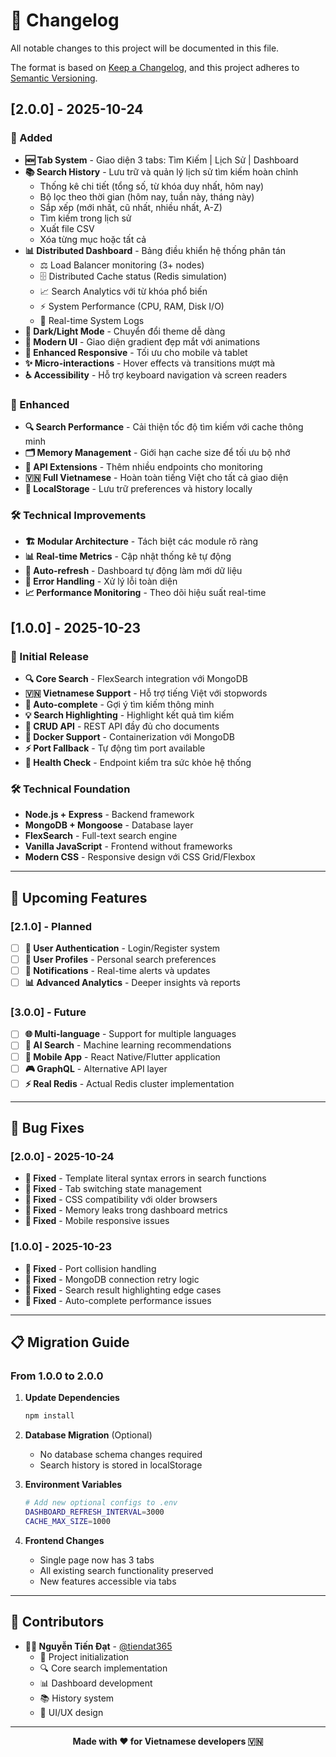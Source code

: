 # 📝 Changelog

All notable changes to this project will be documented in this file.

The format is based on [Keep a Changelog](https://keepachangelog.com/en/1.0.0/),
and this project adheres to [Semantic Versioning](https://semver.org/spec/v2.0.0.html).

## [2.0.0] - 2025-10-24

### 🎉 Added
- **🆕 Tab System** - Giao diện 3 tabs: Tìm Kiếm | Lịch Sử | Dashboard
- **📚 Search History** - Lưu trữ và quản lý lịch sử tìm kiếm hoàn chỉnh
  - Thống kê chi tiết (tổng số, từ khóa duy nhất, hôm nay)
  - Bộ lọc theo thời gian (hôm nay, tuần này, tháng này)
  - Sắp xếp (mới nhất, cũ nhất, nhiều nhất, A-Z)
  - Tìm kiếm trong lịch sử
  - Xuất file CSV
  - Xóa từng mục hoặc tất cả
- **📊 Distributed Dashboard** - Bảng điều khiển hệ thống phân tán
  - ⚖️ Load Balancer monitoring (3+ nodes)
  - 🗄️ Distributed Cache status (Redis simulation)
  - 📈 Search Analytics với từ khóa phổ biến
  - ⚡ System Performance (CPU, RAM, Disk I/O)
  - 📝 Real-time System Logs
- **🌙 Dark/Light Mode** - Chuyển đổi theme dễ dàng
- **🎨 Modern UI** - Giao diện gradient đẹp mắt với animations
- **📱 Enhanced Responsive** - Tối ưu cho mobile và tablet
- **✨ Micro-interactions** - Hover effects và transitions mượt mà
- **♿ Accessibility** - Hỗ trợ keyboard navigation và screen readers

### 🔧 Enhanced
- **🔍 Search Performance** - Cải thiện tốc độ tìm kiếm với cache thông minh
- **🗂️ Memory Management** - Giới hạn cache size để tối ưu bộ nhớ
- **📡 API Extensions** - Thêm nhiều endpoints cho monitoring
- **🇻🇳 Full Vietnamese** - Hoàn toàn tiếng Việt cho tất cả giao diện
- **💾 LocalStorage** - Lưu trữ preferences và history locally

### 🛠️ Technical Improvements
- **🏗️ Modular Architecture** - Tách biệt các module rõ ràng
- **📊 Real-time Metrics** - Cập nhật thống kê tự động
- **🔄 Auto-refresh** - Dashboard tự động làm mới dữ liệu
- **🎯 Error Handling** - Xử lý lỗi toàn diện
- **📈 Performance Monitoring** - Theo dõi hiệu suất real-time

## [1.0.0] - 2025-10-23

### 🎉 Initial Release
- **🔍 Core Search** - FlexSearch integration với MongoDB
- **🇻🇳 Vietnamese Support** - Hỗ trợ tiếng Việt với stopwords
- **🎯 Auto-complete** - Gợi ý tìm kiếm thông minh
- **💡 Search Highlighting** - Highlight kết quả tìm kiếm
- **📄 CRUD API** - REST API đầy đủ cho documents
- **🐳 Docker Support** - Containerization với MongoDB
- **⚡ Port Fallback** - Tự động tìm port available
- **🏥 Health Check** - Endpoint kiểm tra sức khỏe hệ thống

### 🛠️ Technical Foundation
- **Node.js + Express** - Backend framework
- **MongoDB + Mongoose** - Database layer
- **FlexSearch** - Full-text search engine
- **Vanilla JavaScript** - Frontend without frameworks
- **Modern CSS** - Responsive design với CSS Grid/Flexbox

---

## 🚀 Upcoming Features

### [2.1.0] - Planned
- [ ] **🔐 User Authentication** - Login/Register system
- [ ] **👤 User Profiles** - Personal search preferences
- [ ] **🔔 Notifications** - Real-time alerts và updates
- [ ] **📊 Advanced Analytics** - Deeper insights và reports

### [3.0.0] - Future
- [ ] **🌐 Multi-language** - Support for multiple languages
- [ ] **🤖 AI Search** - Machine learning recommendations
- [ ] **📱 Mobile App** - React Native/Flutter application
- [ ] **🎮 GraphQL** - Alternative API layer
- [ ] **⚡ Real Redis** - Actual Redis cluster implementation

---

## 🐛 Bug Fixes

### [2.0.0] - 2025-10-24
- **🔧 Fixed** - Template literal syntax errors in search functions
- **🔧 Fixed** - Tab switching state management
- **🔧 Fixed** - CSS compatibility với older browsers
- **🔧 Fixed** - Memory leaks trong dashboard metrics
- **🔧 Fixed** - Mobile responsive issues

### [1.0.0] - 2025-10-23
- **🔧 Fixed** - Port collision handling
- **🔧 Fixed** - MongoDB connection retry logic
- **🔧 Fixed** - Search result highlighting edge cases
- **🔧 Fixed** - Auto-complete performance issues

---

## 📋 Migration Guide

### From 1.0.0 to 2.0.0

1. **Update Dependencies**
   ```bash
   npm install
   ```

2. **Database Migration** (Optional)
   - No database schema changes required
   - Search history is stored in localStorage

3. **Environment Variables**
   ```bash
   # Add new optional configs to .env
   DASHBOARD_REFRESH_INTERVAL=3000
   CACHE_MAX_SIZE=1000
   ```

4. **Frontend Changes**
   - Single page now has 3 tabs
   - All existing search functionality preserved
   - New features accessible via tabs

---

## 🤝 Contributors

- **👨‍💻 Nguyễn Tiến Đạt** - [@tiendat365](https://github.com/tiendat365)
  - 🚀 Project initialization
  - 🔍 Core search implementation
  - 📊 Dashboard development
  - 📚 History system
  - 🎨 UI/UX design

---

<div align="center">

**Made with ❤️ for Vietnamese developers 🇻🇳**

</div>